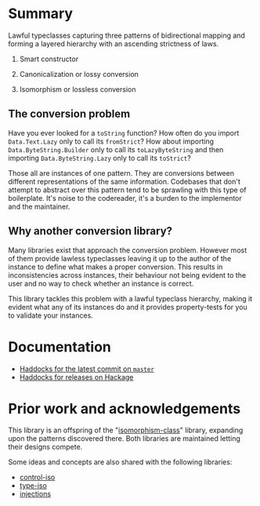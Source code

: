 # Summary

Lawful typeclasses capturing three patterns of bidirectional mapping and forming a layered hierarchy with an ascending strictness of laws.

1. Smart constructor

2. Canonicalization or lossy conversion

3. Isomorphism or lossless conversion

## The conversion problem

Have you ever looked for a `toString` function? How often do you
import `Data.Text.Lazy` only to call its `fromStrict`? How
about importing `Data.ByteString.Builder` only to call its
`toLazyByteString` and then importing
`Data.ByteString.Lazy` only to call its `toStrict`?

Those all are instances of one pattern. They are conversions between different
representations of the same information. Codebases that don't attempt to
abstract over this pattern tend to be sprawling with this type of
boilerplate. It's noise to the codereader, it's a burden to the
implementor and the maintainer.

## Why another conversion library?

Many libraries exist that approach the conversion problem. However most of
them provide lawless typeclasses leaving it up to the author of the
instance to define what makes a proper conversion. This results in
inconsistencies across instances, their behaviour not being evident to
the user and no way to check whether an instance is correct.

This library tackles this problem with a lawful typeclass hierarchy, making it
evident what any of its instances do and it provides property-tests for you
to validate your instances.

# Documentation

- [Haddocks for the latest commit on `master`](https://nikita-volkov.github.io/lawful-conversions)
- [Haddocks for releases on Hackage](https://hackage.haskell.org/package/lawful-conversions)

# Prior work and acknowledgements

This library is an offspring of the "[isomorphism-class](https://hackage.haskell.org/package/isomorphism-class)" library, expanding upon the patterns discovered there. Both libraries are maintained letting their designs compete.

Some ideas and concepts are also shared with the following libraries:

- [control-iso](https://hackage.haskell.org/package/control-iso)
- [type-iso](https://hackage.haskell.org/package/type-iso)
- [injections](https://hackage.haskell.org/package/injections)
